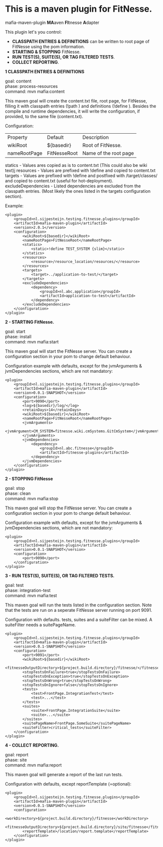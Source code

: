 This is a maven plugin for FitNesse.
=================================== 

mafia-maven-plugin  **MA**aven **FI**tnesse **A**dapter

This plugin let's you control: 

- **CLASSPATH ENTRIES & DEFINITIONS** can be written to root page of FitNesse using the pom information.
- **STARTING & STOPPING** FitNesse.
- **RUN TEST(S), SUITE(S), OR TAG FILTERED TESTS**.
- **COLLECT REPORTING**.

**1 CLASSPATH ENTRIES & DEFINITIONS**

goal: content  
phase: process-resources  
command: mvn mafia:content  

This maven goal will create the content.txt file, root page, for FitNesse, filling it with 
classpath entries (!path <location>) and definitions (!define <definition>).
Besides the compile and runtime dependencies, it will write the configuration, if provided, to the same file (content.txt).

Configuration:

<table>
    <tr>
        <td>Property</td>
        <td>Default</td>
        <td>Description</td>
    </tr>
    <tr>
        <td>wikiRoot</td>
        <td>${basedir}</td>
        <td>Root of FitNesse.</td>
    </tr>
    <tr>
        <td>nameRootPage</td>
        <td>FitNesseRoot</td>
        <td>Name of the root page</td>
    </tr>
</table>

   statics - Values ares copied as is to content.txt (This could also be wiki text)j
   resources - Values are prefixed with !define and copied to content.txt  
   targets - Values are prefixed with !define and postfixed with /target/classes/ and copied to content.txt
   (useful for hot-deployment).  
   excludeDependencies - Listed dependencies are excluded from the classpath entries. (Most likely the ones
   listed in the targets configuration section).
   
Example:

	<plugin>
		<groupId>nl.sijpesteijn.testing.fitnesse.plugins</groupId>
		<artifactId>mafia-maven-plugin</artifactId>
		<version>2.0.1</version>
		<configuration>
		    <wikiRoot>${basedir}</wikiRoot>
		    <nameRootPage>FitNesseRoot</nameRootPage>
			<statics>
				<static>!define TEST_SYSTEM {slim}</static>
			</statics>
			<resources>
				<resource>/resource_location/resources/</resource>
			</resources>
			<targets>
				<target>../application-to-test/</target>
			</targets>
			<excludeDependencies>
				<dependency>
					<groupId>nl.abc.application</groupId>
					<artifactId>application-to-test</artifactId>
				</dependency>
			</excludeDependencies>
		</configuration>
	</plugin>

**2 - STARTING FitNesse.**

goal: start  
phase: install  
command: mvn mafia:start  

This maven goal will start the FitNesse server. You can create a configuration section in your pom to change
default behaviour.

Configuration example with defaults, except for the jvmArguments & jvmDependencies sections, which are not
mandatory:

	<plugin>
		<groupId>nl.sijpesteijn.testing.fitnesse.plugins</groupId>
		<artifactId>mafia-maven-plugin</artifactId>
		<version>0.0.1-SNAPSHOT</version>
		<configuration>
			<port>9090</port>
			<log>${basedir}/log/</log>
			<retainDays>14</retainDays>
			<wikiRoot>${basedir}</wikiRoot>
			<nameRootPage>FitNesseRoot</nameRootPage>
			<jvmArguments>
				<jvmArgument>CM_SYSTEM=fitnesse.wiki.cmSystems.GitCmSystem</jvmArgument>
			</jvmArguments>				
			<jvmDependencies>
				<dependency>
					<groupId>nl.abc.fitnesse</groupId>
					<artifactId>fitnesse-plugins</artifactId>
				</dependency>
			</jvmDependencies>
		</configuration>
	</plugin>

**2 - STOPPING FitNesse**

goal: stop  
phase: clean  
command: mvn mafia:stop  

This maven goal will stop the FitNesse server. You can create a configuration section in your pom to change
default behaviour.

Configuration example with defaults, except for the jvmArguments & jvmDependencies sections, which are not
mandatory:

	<plugin>
		<groupId>nl.sijpesteijn.testing.fitnesse.plugins</groupId>
		<artifactId>mafia-maven-plugin</artifactId>
		<version>0.0.1-SNAPSHOT</version>
		<configuration>
			<port>9090</port>
		</configuration>
	</plugin>
	
**3 - RUN TEST(S), SUITE(S), OR TAG FILTERED TESTS.**

goal: test  
phase: integration-test  
command: mvn mafia:test  

This maven goal will run the tests listed in the configuration section. Note that the tests are run on a seperate
FitNesse server running on port 9091. 

Configuration with defaults. tests, suites and a suiteFilter can be mixed. A suiteFilter needs a suitePageName.

	<plugin>
		<groupId>nl.sijpesteijn.testing.fitnesse.plugins</groupId>
		<artifactId>mafia-maven-plugin</artifactId>
		<version>0.0.1-SNAPSHOT</version>
		<configuration>
			<port>9091</port>
			<wikiRoot>${basedir}</wikiRoot>
			<fitnesseOutputDirectory>${project.build.directory}/fitnesse/</fitnesseOutputDirectory>
			<stopTestsOnFailure>true</stopTestsOnFailure>
			<stopTestsOnException>true</stopTestsOnException>
			<stopTestsOnWrong>true</stopTestsOnWrong>
			<stopTestsOnIgnore>false</stopTestsOnIgnore>
			<tests>
				<test>FrontPage.IntegrationTest</test>
				<test>...</test>
			</tests>
			<suites>
				<suite>FrontPage.IntegrationSuite</suite>
				<suite>...</suite>
			</suites>
			<suitePageName>FrontPage.SomeSuite</suitePageName>
			<suiteFilter>critical_tests</suiteFilter>
		</configuration>
	</plugin>
	
**4 - COLLECT REPORTING.**

goal: report  
phase: site  
command: mvn mafia:report  

This maven goal will generate a report of the last run tests. 

Configuration with defaults, except reportTemplate (=optional):

	<plugin>
		<groupId>nl.sijpesteijn.testing.fitnesse.plugins</groupId>
		<artifactId>mafia-maven-plugin</artifactId>
		<version>0.0.1-SNAPSHOT</version>
		<configuration>
			<workDirectory>${project.build.directory}/fitnesse</workDirectory>
			<fitnesseOutputDirectory>${project.build.directory}/site/fitnesse</fitnesseOutputDirectory>
			<reportTemplate>/location/report.template</reportTemplate>
		</configuration>
	</plugin>
